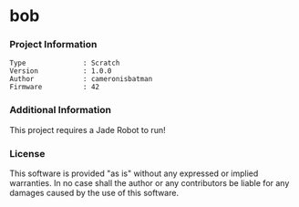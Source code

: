 bob
================



### Project Information
```
Type              : Scratch
Version           : 1.0.0
Author            : cameronisbatman
Firmware          : 42
```

### Additional Information
This project requires a Jade Robot to run!

### License
This software is provided "as is" without any expressed or implied warranties.  In no case shall the author or any contributors be liable for any damages caused by the use of this software.

